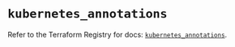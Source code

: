 # `kubernetes_annotations`

Refer to the Terraform Registry for docs: [`kubernetes_annotations`](https://registry.terraform.io/providers/hashicorp/kubernetes/2.26.0/docs/resources/annotations).
